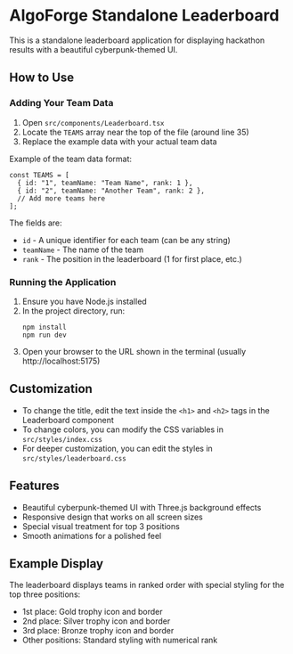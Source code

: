 # AlgoForge Standalone Leaderboard

This is a standalone leaderboard application for displaying hackathon results with a beautiful cyberpunk-themed UI.

## How to Use

### Adding Your Team Data

1. Open `src/components/Leaderboard.tsx`
2. Locate the `TEAMS` array near the top of the file (around line 35)
3. Replace the example data with your actual team data

Example of the team data format:

```tsx
const TEAMS = [
  { id: "1", teamName: "Team Name", rank: 1 },
  { id: "2", teamName: "Another Team", rank: 2 },
  // Add more teams here
];
```

The fields are:

- `id` - A unique identifier for each team (can be any string)
- `teamName` - The name of the team
- `rank` - The position in the leaderboard (1 for first place, etc.)

### Running the Application

1. Ensure you have Node.js installed
2. In the project directory, run:
   ```
   npm install
   npm run dev
   ```
3. Open your browser to the URL shown in the terminal (usually http://localhost:5175)

## Customization

- To change the title, edit the text inside the `<h1>` and `<h2>` tags in the Leaderboard component
- To change colors, you can modify the CSS variables in `src/styles/index.css`
- For deeper customization, you can edit the styles in `src/styles/leaderboard.css`

## Features

- Beautiful cyberpunk-themed UI with Three.js background effects
- Responsive design that works on all screen sizes
- Special visual treatment for top 3 positions
- Smooth animations for a polished feel

## Example Display

The leaderboard displays teams in ranked order with special styling for the top three positions:

- 1st place: Gold trophy icon and border
- 2nd place: Silver trophy icon and border
- 3rd place: Bronze trophy icon and border
- Other positions: Standard styling with numerical rank
